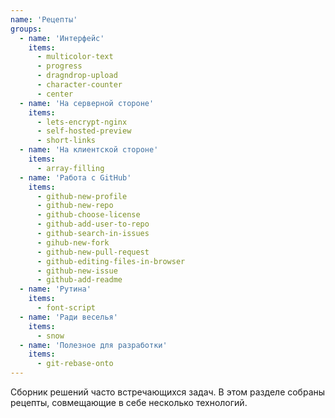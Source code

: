 ```yaml
---
name: 'Рецепты'
groups:
  - name: 'Интерфейс'
    items:
      - multicolor-text
      - progress
      - dragndrop-upload
      - character-counter
      - center
  - name: 'На серверной стороне'
    items:
      - lets-encrypt-nginx
      - self-hosted-preview
      - short-links
  - name: 'На клиентской стороне'
    items:
      - array-filling
  - name: 'Работа с GitHub'
    items:
      - github-new-profile
      - github-new-repo
      - github-choose-license
      - github-add-user-to-repo
      - github-search-in-issues
      - gihub-new-fork
      - github-new-pull-request
      - github-editing-files-in-browser
      - github-new-issue
      - github-add-readme
  - name: 'Рутина'
    items:
      - font-script
  - name: 'Ради веселья'
    items:
      - snow
  - name: 'Полезное для разработки'
    items:
      - git-rebase-onto
---
```


Сборник решений часто встречающихся задач. В этом разделе собраны рецепты, совмещающие в себе несколько технологий.

